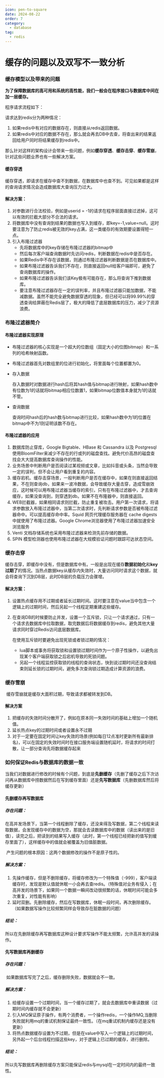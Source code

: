 ```yaml
---
icon: pen-to-square
date: 2024-08-22
order: 7
category:
  - database
tag:
  - redis
---
```

# 缓存的问题以及双写不一致分析

### 缓存模型以及带来的问题

​	**为了保障数据库的高可用和系统的高性能，我们一般会在程序接口与数据库中间在加一层缓存。**

程序请求流程如下：

请求达到redis分为两种情况：

1. 如果redis中有对应的数据存在，则直接从redis返回数据。
2. 如果redis中对应的数据不存在，那么就会再去DB中去查，将查出来的结果返回给用户同时将结果缓存到redis中。

​	那么针对这样的架构设计会带来一些问题，例如**缓存穿透**、**缓存击穿**、**缓存雪崩**，针对这些问题业界也有一些解决方案。



#### 缓存穿透

​	缓存穿透，即请求在缓存中查不到数据，在数据库中也查不到。可见如果都是这样的查询请求情况会造成数据库大查询压力过大。

#### 解决方案：

1. 对参数进行合法校验，例如是userid = -1的请求在程序层面直接过滤掉，这可以有效的拦截大部分不合法的请求。
2. 将数据库中没有查询到结果的数据也写入到缓存，即key=-1,value=null。这时要注意为了防止redis被无效的key占满，这一类缓存的有效期要设置得短一点。
3. 引入布隆过滤器
   - 先将数据库中的key存储在布隆过滤器的bitmap中
   - 然后每次客户端查询数据时先访问redis，判断数据在redis中是否存在。
   - 如果Redis中不存在该数据，则通过布隆过滤器判断数据是否在数据库中。
   - 如果布隆过滤器告诉我们不存在，则直接返回null给客户端即可，避免了查询数据库的操作。
   - 如果布隆过滤器告诉我们该Key极有可能存在，那么将查询下推到数据库。
   - 要注意布隆过滤器存在一定的误判率，并且布隆过滤器只能加数据，不能减数据。虽然不能完全避免数据穿透的现象，但已经可以将99.99%的穿透查询给屏蔽在Redis层了，极大的降低了底层数据库的压力，减少了资源浪费。



### 布隆过滤器简介



#### 布隆过滤器实现原理

- 布隆过滤器的核心实现是一个超大的位数组（固定大小的位图bitmap）和一系列的哈希映射函数。

- 布隆过滤器首先对数组里的位进行初始化，将里面每个位置都置为0。

- 存入数据

  ​	存入数据时对数据进行hash后将其hash值与bitmap进行映射，如果hash数中有位数为1的话就将bitmap相应位数置1，如果bitmap位数值本身就为1的话就不管。

- 查询数据

  ​	查询时间hash后的hash数与bitmap进行比较，如果hash数中为1的位置在bitmap中不为1则证明该数不存在。

#### 布隆过滤器的应用

1. 数据库防止穿库，Google Bigtable、HBase 和 Cassandra 以及 Postgresql 使用BloomFilter来减少不存在的行或列的磁盘查找。避免代价高昂的磁盘查找会大大提高数据库查询操作的性能。
2. 业务场景中判断用户是否阅读过某视频或文章，比如抖音或头条，当然会导致一定的误判，但不会让用户看到重复的内容。
3. 缓存宕机、缓存击穿场景，一般判断用户是否在缓存中，如果在则直接返回结果，不在则查询db，如果来一波冷数据，会导致缓存大量击穿，造成雪崩效应，这时候可以用布隆过滤器当缓存的索引，只有在布隆过滤器中，才去查询缓存，如果没查询到，则穿透到db。如果不在布隆器中，则直接返回。
4. WEB拦截器，如果相同请求则拦截，防止重复被攻击。用户第一次请求，将请求参数放入布隆过滤器中，当第二次请求时，先判断请求参数是否被布隆过滤器命中。可以提高缓存命中率。Squid 网页代理缓存服务器在 cache digests 中就使用了布隆过滤器。Google Chrome浏览器使用了布隆过滤器加速安全浏览服务
5. Venti 文档存储系统也采用布隆过滤器来检测先前存储的数据。
6. SPIN 模型检测器也使用布隆过滤器在大规模验证问题时跟踪可达状态空间。



### 缓存击穿

​	缓存击穿，即缓存中没有，但是数据库中有。一般是出现在缓存**数据初始化**和**key过期了**的情况。当热点数据key从缓存内失效时，大量访问同时请求这个数据，就会将查询下沉到DB层，此时DB层的负载压力会骤增。

#### 解决方案：

1. 设置热点缓存用不过期或者延长过期时间。这时要注意在value当中包含一个逻辑上的过期时间，然后另起一个线程定期重建这些缓存。

2. 在查询DB的时候要防止并发，设置一个互斥锁，只让一个请求通过，只有一个请求去数据库中拉取数据，取完数据后将数据缓存到redis，避免其他大量请求同时穿过Redis访问底层数据库。

   在使用互斥锁时要避免出现死锁或者锁过期的情况：

   - lua脚本或事务将获取锁和设置锁过期时间作为一个原子性操作，以避免出现某个客户端获取锁之后宕机导致的死锁问题。
   - 另起一个线程监控获取锁的线程的查询状态，快到说过期时间还没查询结束则延长锁的过期时间，避免多次查询锁过期造成计算资源的浪费。



### 缓存雪崩

​	缓存雪崩就是缓存大面积过期，导致请求都被转发到DB。

#### 解决方案

1. 把缓存的失效时间分散开了，例如在原本同一失效时间的基础上增加一个随机值。
2. 延长热点key的过期时间或者设置永不过期
3. 对于一定要在固定时间让key失效的场景(例如每日12点准时更新所有最新排名)，可以在固定的失效时间时在接口服务端设置随机延时，将请求的时间打散，让一部分查询先将数据缓存起来

### 如何保证Redis与数据库的数据一致

​	当我们对数据进行修改的时候有个问题，到底是**先删缓存**（先删了缓存之后下次访问再从数据库中捞数据然后在写到缓存里面）还是**先写数据库**（先删数据库然后将缓存更新）



#### 先删缓存再写数据库

##### 存在问题：

​	在高并发场景下，当第一个线程删除了缓存，还没来得及写数据，第二个线程来读取数据，会发现缓存中的数据为空，那就会去读数据库中的数据（读出来的是旧值），读完之后，把读到的结果写入缓存（此时，第一个线程已经把新的值写到缓存里面了），这样缓存中的值就会被覆盖为旧值脏数据。

​	产生问题的根本原因：这两个数据修改的操作不是原子性的。

##### 解决方案：

1. 先操作缓存，但是不删除缓存，将缓存修改为一个特殊值（-999），客户端读缓存时，发现是默认值就休眠一小会再去查redis。（特殊值对业务有侵入；在高并发的场景下，如果同一个数据一瞬间改动很频繁的话，休眠时间可能会多次重复，对性能有影响）
2. 延时双删。先删除缓存，然后在写数据库，休眠一段时间，再次删除缓存。（如果数据写操作比较频繁同样会导致存在脏数据的问题）


##### 结论：

​	所以在先删除缓存再写数据库这种设计要求写操作不能太频繁，允许高并发的读操作。



#### 先写数据库再删缓存

#####  存在问题：

​	如果数据库写完了之后，缓存删除失败，数据就会不一致。

##### 解决方案：

1. 给缓存设置一个过期时间，当一个缓存过期了，就会去数据库中重读数据（过期时间内缓存就不会更新）
2. 引入MQ保证原子操作，有两个消费者，一个操作redis，一个操作MQ,当删除失败就利用mq的重试机制保证最终一致性。（在mq重试机制内缓存还是没有更新）
3. 将热点数据缓存设置为不过期，但是在value中写入一个逻辑上的过期时间，另外起一个后台线程扫描这些key，对于逻辑上已过期的缓存，进行删除。


##### 结论：

​	所以先写数据库再删除缓存方案只能保证redis与mysql在一定时间内的最终一致性。